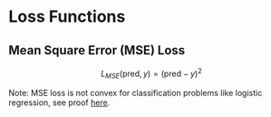 # Loss Functions

## Mean Square Error (MSE) Loss
```math
L_{MSE}(\text{pred}, y) = (\text{pred} - y)^2
```
Note: MSE loss is not convex for classification problems like logistic regression, see proof [here](https://towardsai.net/p/l/the-non-convexity-debate-in-machine-learning#84fe).
